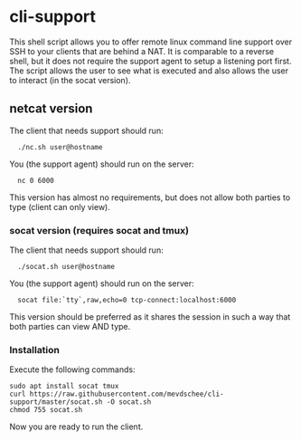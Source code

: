 # cli-support

This shell script allows you to offer remote linux command line support over SSH to your clients that are behind a NAT. 
It is comparable to a reverse shell, but it does not require the support agent to setup a listening port first.
The script allows the user to see what is executed and also allows the user to interact (in the socat version).

## netcat version

The client that needs support should run:

      ./nc.sh user@hostname

You (the support agent) should run on the server:

      nc 0 6000

This version has almost no requirements, but does not allow both parties to type (client can only view).

### socat version (requires socat and tmux)

The client that needs support should run:

      ./socat.sh user@hostname

You (the support agent) should run on the server:

      socat file:`tty`,raw,echo=0 tcp-connect:localhost:6000

This version should be preferred as it shares the session in such a way that both parties can view AND type.

### Installation

Execute the following commands:

    sudo apt install socat tmux
    curl https://raw.githubusercontent.com/mevdschee/cli-support/master/socat.sh -O socat.sh
    chmod 755 socat.sh
    
Now you are ready to run the client.
